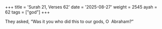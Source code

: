 +++
title = 'Surah 21, Verses 62'
date = '2025-08-27'
weight = 2545
ayah = 62
tags = ["god"]
+++

They asked, “Was it you who did this to our gods, O  Abraham?”